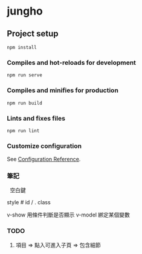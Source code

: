# jungho

## Project setup
```
npm install
```

### Compiles and hot-reloads for development
```
npm run serve
```

### Compiles and minifies for production
```
npm run build
```

### Lints and fixes files
```
npm run lint
```

### Customize configuration
See [Configuration Reference](https://cli.vuejs.org/config/).

### 筆記

&nbsp; 空白鍵

style # id / . class

v-show 用條件判斷是否顯示
v-model 綁定某個變數

### TODO

1. 項目 => 點入可進入子頁 => 包含細節

